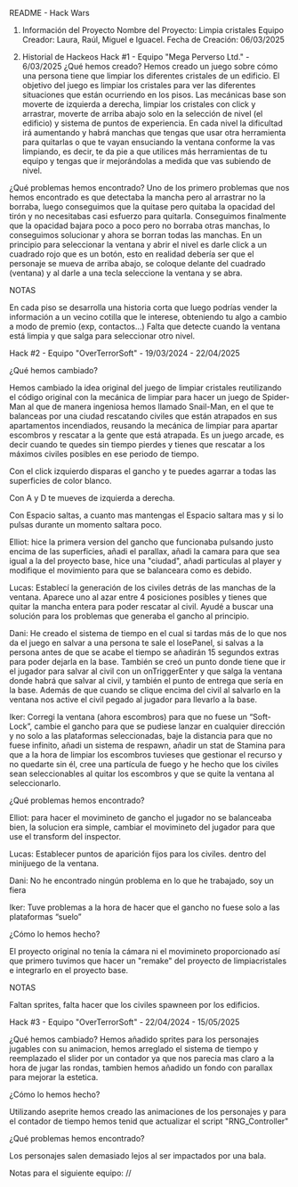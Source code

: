 README - Hack Wars
1. Información del Proyecto
Nombre del Proyecto: Limpia cristales
Equipo Creador: Laura, Raúl, Miguel e Iguacel.
Fecha de Creación: 06/03/2025

2. Historial de Hackeos
Hack #1 - Equipo "Mega Perverso Ltd." - 6/03/2025
¿Qué hemos creado?
Hemos creado un juego sobre cómo una persona tiene que limpiar los diferentes cristales de un edificio. El objetivo del juego es limpiar los cristales para ver las diferentes situaciones que están ocurriendo en los pisos.
Las mecánicas base son moverte de izquierda a derecha, limpiar los cristales con click y arrastrar, moverte de arriba abajo solo en la selección de nivel (el edificio) y sistema de puntos de experiencia.
En cada nivel la dificultad irá aumentando y habrá manchas que tengas que usar otra herramienta para quitarlas o que te vayan ensuciando la ventana conforme la vas limpiando, es decir, te da pie a que utilices más herramientas de tu equipo y tengas que ir mejorándolas a medida que vas subiendo de nivel.

¿Qué problemas hemos encontrado?
Uno de los primero problemas que nos hemos encontrado es que detectaba la mancha pero al arrastrar no la borraba, luego conseguimos que la quitase pero quitaba la opacidad del tirón y no necesitabas casi esfuerzo para quitarla. Conseguimos finalmente que la opacidad bajara poco a poco pero no borraba otras manchas, lo conseguimos solucionar y ahora se borran todas las manchas.
En un principio para seleccionar la ventana y abrir el nivel es darle click a un cuadrado rojo que es un botón, esto en realidad debería ser que el personaje se mueva de arriba abajo, se coloque delante del cuadrado (ventana) y al darle a una tecla seleccione la ventana y se abra.

NOTAS

En cada piso se desarrolla una historia corta que luego podrías vender la información a un vecino cotilla que le interese, obteniendo tu algo a cambio a modo de premio (exp, contactos…)
Falta que detecte cuando la ventana está limpia y que salga para seleccionar otro nivel.


Hack #2 - Equipo "OverTerrorSoft"  - 19/03/2024 - 22/04/2025

¿Qué hemos cambiado?

Hemos cambiado la idea original del juego de limpiar cristales reutilizando el código original con la mecánica de limpiar para hacer un juego de Spider-Man al que de manera ingeniosa hemos llamado Snail-Man, en el que te balanceas por una ciudad rescatando civiles que están atrapados en sus apartamentos incendiados, reusando la mecánica de limpiar para apartar escombros y rescatar a la gente que está atrapada. Es un juego arcade, es decir cuando te quedes sin tiempo pierdes y tienes que rescatar a los máximos civiles posibles en ese periodo de tiempo. 

Con el click izquierdo disparas el gancho y te puedes agarrar a todas las superficies de color blanco.

Con A y D te mueves de izquierda a derecha.

Con Espacio saltas, a cuanto mas mantengas el Espacio saltara mas y si lo pulsas durante un momento saltara poco. 

Elliot: hice la primera version del gancho que funcionaba pulsando justo encima de las superficies, añadi el parallax, añadi la camara para que sea igual a la del proyecto base, hice una "ciudad", añadi particulas al player y modifique el movimiento para que se balanceara como es debido.

Lucas: Establecí la generación de los civiles detrás de las manchas de la ventana. Aparece uno al azar entre 4 posiciones posibles y tienes que quitar la mancha entera para poder rescatar al civil. Ayudé a buscar una solución para los problemas que generaba el gancho al principio.

Dani: He creado el sistema de tiempo en el cual si tardas más de lo que nos da el juego en salvar a una persona te sale el losePanel, si salvas a la persona antes de que se acabe el tiempo se añadirán 15 segundos extras para poder dejarla en la base. También se creó un punto donde tiene que ir el jugador para salvar al civil con un onTriggerEnter y que salga la ventana donde habrá que salvar al civil, y también el punto de entrega que sería en la base. Además de que cuando se clique encima del civil al salvarlo en la ventana nos active el civil pegado al jugador para llevarlo a la base.

Iker: Corregi la ventana (ahora escombros) para que no fuese un “Soft-Lock”, cambie el gancho para que se pudiese lanzar en cualquier dirección y no solo a las plataformas seleccionadas, baje la distancia para que no fuese infinito, añadi un sistema de respawn, añadir un stat de Stamina para que a la hora de limpiar los escombros tuvieses que gestionar el recurso y no quedarte sin él, cree una partícula de fuego y he hecho que los civiles sean seleccionables al quitar los escombros y que se quite la ventana al seleccionarlo.

¿Qué problemas hemos encontrado?

Elliot: para hacer el movimineto de gancho el jugador no se balanceaba bien, la solucion era simple, cambiar el movimineto del jugador para que use el transform del inspector.

Lucas: Establecer puntos de aparición fijos para los civiles. dentro del minijuego de la ventana.

Dani: No he encontrado ningún problema en lo que he trabajado, soy un fiera

Iker: Tuve problemas a la hora de hacer que el gancho no fuese solo a las plataformas “suelo” 

¿Cómo lo hemos hecho?

El proyecto original no tenía la cámara ni el movimineto proporcionado así que primero tuvimos que hacer un "remake" del proyecto de limpiacristales e integrarlo en el proyecto base.

NOTAS

Faltan sprites, falta hacer que los civiles spawneen por los edificios.

Hack #3 - Equipo "OverTerrorSoft"  - 22/04/2024 - 15/05/2025

¿Qué hemos cambiado?
Hemos añadido sprites para los personajes jugables con su animacion, hemos arreglado el sistema de tiempo y reemplazado el slider por un contador ya que nos parecia mas claro a la hora de jugar las rondas,
tambien hemos añadido un fondo con parallax para mejorar la estetica.

¿Cómo lo hemos hecho?

Utilizando aseprite hemos creado las animaciones de los personajes y para el contador de tiempo hemos tenid que actualizar el script "RNG_Controller"

¿Qué problemas hemos encontrado?

Los personajes salen demasiado lejos al ser impactados por una bala.

Notas para el siguiente equipo: //

